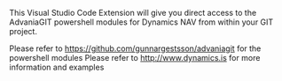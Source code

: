 This Visual Studio Code Extension will give you direct access to the AdvaniaGIT powershell modules for Dynamics NAV from within your GIT project.

Please refer to <https://github.com/gunnargestsson/advaniagit> for the powershell modules
Please refer to <http://www.dynamics.is> for more information and examples